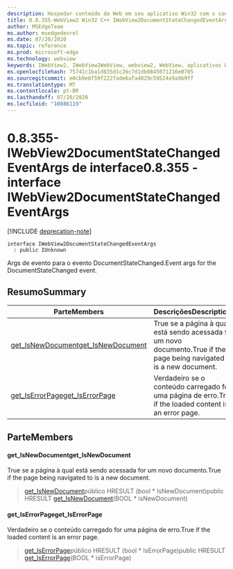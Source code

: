 ```yaml
---
description: Hospedar conteúdo da Web em seu aplicativo Win32 com o controle WebView2 do Microsoft Edge
title: 0.8.355-WebView2 Win32 C++ IWebView2DocumentStateChangedEventArgs
author: MSEdgeTeam
ms.author: msedgedevrel
ms.date: 07/20/2020
ms.topic: reference
ms.prod: microsoft-edge
ms.technology: webview
keywords: IWebView2, IWebView2WebView, webview2, WebView, aplicativos Win32, Win32, Edge
ms.openlocfilehash: 75741c1ba1d835d1c26c7d1db0845071216e0705
ms.sourcegitcommit: e0cb9e6f59f222fade6afa4829c59524a9a9b9ff
ms.translationtype: MT
ms.contentlocale: pt-BR
ms.lasthandoff: 07/20/2020
ms.locfileid: "10886119"
---
```

# <span data-ttu-id="b5635-104">0.8.355-IWebView2DocumentStateChangedEventArgs de interface</span><span class="sxs-lookup"><span data-stu-id="b5635-104">0.8.355 - interface IWebView2DocumentStateChangedEventArgs</span></span> 

[!INCLUDE [deprecation-note](../../includes/deprecation-note.md)]

```
interface IWebView2DocumentStateChangedEventArgs
  : public IUnknown
```

<span data-ttu-id="b5635-105">Args de evento para o evento DocumentStateChanged.</span><span class="sxs-lookup"><span data-stu-id="b5635-105">Event args for the DocumentStateChanged event.</span></span>

## <span data-ttu-id="b5635-106">Resumo</span><span class="sxs-lookup"><span data-stu-id="b5635-106">Summary</span></span>

 <span data-ttu-id="b5635-107">Parte</span><span class="sxs-lookup"><span data-stu-id="b5635-107">Members</span></span>                        | <span data-ttu-id="b5635-108">Descrições</span><span class="sxs-lookup"><span data-stu-id="b5635-108">Descriptions</span></span>
--------------------------------|---------------------------------------------
[<span data-ttu-id="b5635-109">get_IsNewDocument</span><span class="sxs-lookup"><span data-stu-id="b5635-109">get_IsNewDocument</span></span>](#get_isnewdocument) | <span data-ttu-id="b5635-110">True se a página à qual está sendo acessada for um novo documento.</span><span class="sxs-lookup"><span data-stu-id="b5635-110">True if the page being navigated to is a new document.</span></span>
[<span data-ttu-id="b5635-111">get_IsErrorPage</span><span class="sxs-lookup"><span data-stu-id="b5635-111">get_IsErrorPage</span></span>](#get_iserrorpage) | <span data-ttu-id="b5635-112">Verdadeiro se o conteúdo carregado for uma página de erro.</span><span class="sxs-lookup"><span data-stu-id="b5635-112">True if the loaded content is an error page.</span></span>

## <span data-ttu-id="b5635-113">Parte</span><span class="sxs-lookup"><span data-stu-id="b5635-113">Members</span></span>

#### <span data-ttu-id="b5635-114">get_IsNewDocument</span><span class="sxs-lookup"><span data-stu-id="b5635-114">get_IsNewDocument</span></span> 

<span data-ttu-id="b5635-115">True se a página à qual está sendo acessada for um novo documento.</span><span class="sxs-lookup"><span data-stu-id="b5635-115">True if the page being navigated to is a new document.</span></span>

> <span data-ttu-id="b5635-116">[get_IsNewDocument](#get_isnewdocument)público HRESULT (bool \* IsNewDocument)</span><span class="sxs-lookup"><span data-stu-id="b5635-116">public HRESULT [get_IsNewDocument](#get_isnewdocument)(BOOL \* isNewDocument)</span></span>

#### <span data-ttu-id="b5635-117">get_IsErrorPage</span><span class="sxs-lookup"><span data-stu-id="b5635-117">get_IsErrorPage</span></span> 

<span data-ttu-id="b5635-118">Verdadeiro se o conteúdo carregado for uma página de erro.</span><span class="sxs-lookup"><span data-stu-id="b5635-118">True if the loaded content is an error page.</span></span>

> <span data-ttu-id="b5635-119">[get_IsErrorPage](#get_iserrorpage)público HRESULT (bool \* IsErrorPage)</span><span class="sxs-lookup"><span data-stu-id="b5635-119">public HRESULT [get_IsErrorPage](#get_iserrorpage)(BOOL \* isErrorPage)</span></span>

